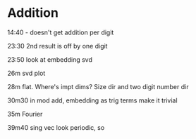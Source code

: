 # Addition

14:40 - doesn't get addition per digit

23:30 2nd result is off by one digit

23:50 look at embedding svd

26m svd plot

28m flat. Where's impt dims? Size dir and two digit number dir

30m30 in mod add, embedding as trig terms make it trivial

35m Fourier

39m40 sing vec look periodic, so
